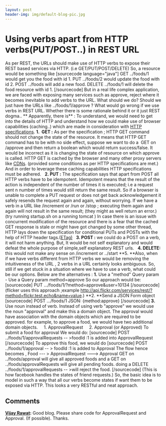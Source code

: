 ```yaml
---
layout: post
header-img: img/default-blog-pic.jpg
---
```


# Using verbs apart from HTTP verbs(PUT/POST..) in REST URL

As per REST, the URLs should make use of HTTP verbs to expose their REST based services via HTTP. (i.e GET/PUT/POST/DELETE)  So, a resource would be something like  [sourcecode language="java"] GET ../foods/1 would get you the food with id 1. PUT ../foods/2 would update the food with id 2. POST ../foods will add a new food. DELETE ../foods/1 will delete the food resource with id 1.</span> [/sourcecode] But in a real life complex application, we are faced with exposing many services such as approve, reject where it becomes inevitable to add verbs to the URL. What should we do? Should we just have the URLs like ../foods/1/approve ?  What would go wrong if we use verbs in REST URL. Whether there is some rationale behind it or it just REST dogma.. ** Apparently, there is** : To understand, we would need to get into the details of HTTP and understand how we could make use of browser capabilities (caching..) which are made in consideration with [HTTP specifications](http://www.w3.org/Protocols/rfc2616/rfc2616-sec9.html). **1.  GET :** As per the specification ; HTTP GET command should not change the state of the resource. It means that HTTP GET command has to be with no side effect, suppose we want to do a  GET on /approve and then return a boolean which would return success/false. It would be incorrect as it is changing the state of resource on which approve is called. HTTP GET is cached by the browser and many other proxy servers like [CDNs](http://en.wikipedia.org/wiki/Content_delivery_network). (provided some conditions as per HTTP specifications are met.)  And in order to leverage these caching capabilities HTTP specifications must be adhered.    **2\. PUT :** The specification says that apart from POST all HTTP verbs have to be idempotent. Idempotent means that the result of the action is independent of the number of times it is executed; i.e a request sent n number of times would still return the same result. So if a browser is unable to complete a PUT request or does not get back acknowledgement it safely resends the request again and again, without worrying.  If we have a verb in a URL like /increment or /run or /stop ; executing them again and again will not result in the same result; (they might as well return an error.) (try running startup.sh on a running tomcat ) In case there is an issue with concurrent modification of the resource and there is a fear that the cached GET response is stale or might have got changed by some other thread, HTTP lays down the specification for conditional PUTs and POSTs with the help of HTTP header tags.([ETag)](http://en.wikipedia.org/wiki/HTTP_ETag)   **3\. POST :** we could do a POST on a verb, it will not harm anything. But, It would be not self explanatory and would defeat the whole purpose of simple,self explanatory REST urls.   **4\. DELETE:** this would not make any sense on /increment or ../start **5\. **Also, when if we have verbs different from HTTP verbs we would be removing the intuitiveness of the URL , 2 verbs in a URL certainly looks ambiguous. So, still if we get stuck in a situation where we have to use a verb, what could be our options. Below are the alternatives : **1.** Use a "method" Query param - Use a Query param method=approve So our approach would be: [sourcecode] PUT .../foods/1/?method=approve&user=10134 [/sourcecode]  (flicker uses this approach ;example http://api.flickr.com/services/rest/?method=flickr.test.echo&name=value.) **2. **Send a JSON Form object [sourcecode] POST .../foods/1 JSON: {method:approve} [/sourcecode] **3.** Use noun instead of verb. Instead of using verb "approve" we would use the noun "approval" and make this a domain object. The approval would have association with the domain objects which are required to be approved. for example, to approve a food, we would have two additional domain objects.     1. ApprovalRequest     2. Approval (or Approved) To submit a food for approval We would do: [sourcecode] POST ../foods/1/approvalRequests -- >foodId :1 is added into ApprovalRequest [/sourcecode]  To approve this food, we would do [sourcecode] POST ../foods/1/approval -- > foodId :1 is added to Approval The flow hence becomes , Food --- > ApprovalRequest ---> Approval GET on ../foods/approval will give all approved foods and a GET on ../foods/approvalRequests will give all pending foods. doing a DELETE ../foods/1/approvalRequests -- >will reject the food. [/sourcecode] (This is how facebook handles the states of friend requests.)  So, the basic idea is to model in such a way that all our verbs become states if want them to be exposed via HTTP. This looks a very RESTful and neat approach.

## Comments

**[Vijay Rawat](#9300 "2012-11-29 14:57:51"):** Good blog. Please share code for ApprovalRequest and Approval. (If possible). Thanks.

